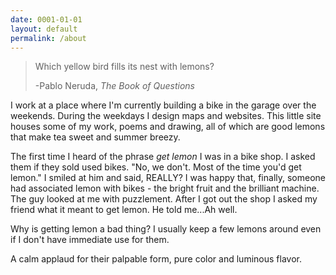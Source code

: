 ```yaml
---
date: 0001-01-01
layout: default
permalink: /about
---
```


> Which yellow bird
> fills its nest with lemons?
>
> -Pablo Neruda, _The Book of Questions_


I work at a place where I'm currently building a bike in the garage over the weekends. During the weekdays I design maps and websites. This little site houses some of my work, poems and drawing, all of which are good lemons that make tea sweet and summer breezy.

The first time I heard of the phrase _get lemon_ I was in a bike shop. I asked them if they sold used bikes. "No, we don't. Most of the time you'd get lemon." I smiled at him and said, REALLY? I was happy that, finally, someone had associated lemon with bikes - the bright fruit and the brilliant machine. The guy looked at me with puzzlement. After I got out the shop I asked my friend what it meant to get lemon. He told me...Ah well.

Why is getting lemon a bad thing? I usually keep a few lemons around even if I don't have immediate use for them. 

A calm applaud for their palpable form, pure color and luminous flavor.